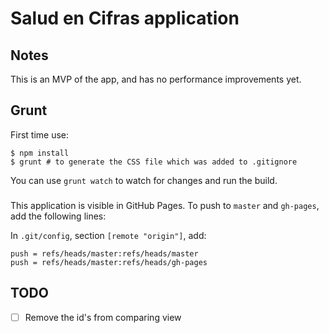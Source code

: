# Salud en Cifras application

## Notes

This is an MVP of the app, and has no performance improvements yet.

## Grunt

First time use:

```
$ npm install
$ grunt # to generate the CSS file which was added to .gitignore
```

You can use `grunt watch` to watch for changes and run the build.

###

This application is visible in GitHub Pages.
To push to `master` and `gh-pages`, add the following lines:

In `.git/config`, section `[remote "origin"]`, add:
```
push = refs/heads/master:refs/heads/master
push = refs/heads/master:refs/heads/gh-pages
```



## TODO
- [ ] Remove the id's from comparing view
